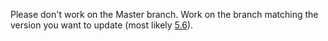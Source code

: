 Please don't work on the Master branch. Work on the branch matching the version you want to update (most likely [5.6](https://github.com/ARMmbed/Handbook/tree/5.6/)).

